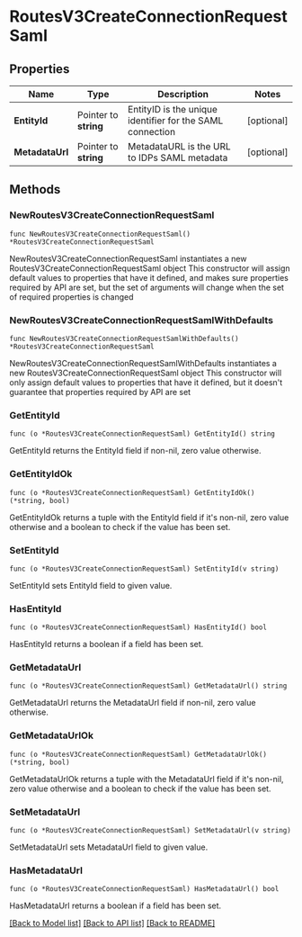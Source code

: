 # RoutesV3CreateConnectionRequestSaml

## Properties

Name | Type | Description | Notes
------------ | ------------- | ------------- | -------------
**EntityId** | Pointer to **string** | EntityID is the unique identifier for the SAML connection | [optional] 
**MetadataUrl** | Pointer to **string** | MetadataURL is the URL to IDPs SAML metadata | [optional] 

## Methods

### NewRoutesV3CreateConnectionRequestSaml

`func NewRoutesV3CreateConnectionRequestSaml() *RoutesV3CreateConnectionRequestSaml`

NewRoutesV3CreateConnectionRequestSaml instantiates a new RoutesV3CreateConnectionRequestSaml object
This constructor will assign default values to properties that have it defined,
and makes sure properties required by API are set, but the set of arguments
will change when the set of required properties is changed

### NewRoutesV3CreateConnectionRequestSamlWithDefaults

`func NewRoutesV3CreateConnectionRequestSamlWithDefaults() *RoutesV3CreateConnectionRequestSaml`

NewRoutesV3CreateConnectionRequestSamlWithDefaults instantiates a new RoutesV3CreateConnectionRequestSaml object
This constructor will only assign default values to properties that have it defined,
but it doesn't guarantee that properties required by API are set

### GetEntityId

`func (o *RoutesV3CreateConnectionRequestSaml) GetEntityId() string`

GetEntityId returns the EntityId field if non-nil, zero value otherwise.

### GetEntityIdOk

`func (o *RoutesV3CreateConnectionRequestSaml) GetEntityIdOk() (*string, bool)`

GetEntityIdOk returns a tuple with the EntityId field if it's non-nil, zero value otherwise
and a boolean to check if the value has been set.

### SetEntityId

`func (o *RoutesV3CreateConnectionRequestSaml) SetEntityId(v string)`

SetEntityId sets EntityId field to given value.

### HasEntityId

`func (o *RoutesV3CreateConnectionRequestSaml) HasEntityId() bool`

HasEntityId returns a boolean if a field has been set.

### GetMetadataUrl

`func (o *RoutesV3CreateConnectionRequestSaml) GetMetadataUrl() string`

GetMetadataUrl returns the MetadataUrl field if non-nil, zero value otherwise.

### GetMetadataUrlOk

`func (o *RoutesV3CreateConnectionRequestSaml) GetMetadataUrlOk() (*string, bool)`

GetMetadataUrlOk returns a tuple with the MetadataUrl field if it's non-nil, zero value otherwise
and a boolean to check if the value has been set.

### SetMetadataUrl

`func (o *RoutesV3CreateConnectionRequestSaml) SetMetadataUrl(v string)`

SetMetadataUrl sets MetadataUrl field to given value.

### HasMetadataUrl

`func (o *RoutesV3CreateConnectionRequestSaml) HasMetadataUrl() bool`

HasMetadataUrl returns a boolean if a field has been set.


[[Back to Model list]](../README.md#documentation-for-models) [[Back to API list]](../README.md#documentation-for-api-endpoints) [[Back to README]](../README.md)


